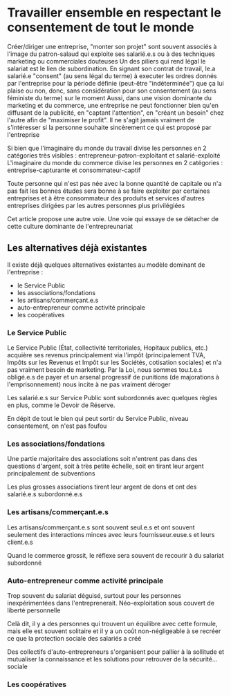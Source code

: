 # Travailler ensemble en respectant le consentement de tout le monde

Créer/diriger une entreprise, "monter son projet" sont souvent associés à l'image du patron-salaud qui exploite ses salarié.e.s ou à des techniques marketing ou commerciales douteuses
Un des piliers qui rend légal le salariat est le lien de subordination. En signant son contrat de travail, le.a salarié.e "consent" (au sens légal du terme) à executer les ordres donnés par l'entreprise pour la période définie (peut-être "indéterminée") que ça lui plaise ou non, donc, sans considération pour son consentement (au sens féministe du terme) sur le moment
Aussi, dans une vision dominante du marketing et du commerce, une entreprise ne peut fonctionner bien qu'en diffusant de la publicité, en "captant l'attention", en "créant un besoin" chez l'autre afin de "maximiser le profit". Il ne s'agit jamais vraiment de s'intéresser si la personne souhaite sincèrement ce qui est proposé par l'entreprise

Si bien que l'imaginaire du monde du travail divise les personnes en 2 catégories très visibles : entrepreneur-patron-exploitant et salarié-exploité
L'imaginaire du monde du commerce divise les personnes en 2 catégories : entreprise-capturante et consommateur-captif

Toute personne qui n'est pas née avec la bonne quantité de capitale ou n'a pas fait les bonnes études sera bonne à se faire exploiter par certaines entreprises et à être consommateur des produits et services d'autres entreprises dirigées par les autres personnes plus privilégiées

Cet article propose une autre voie. Une voie qui essaye de se détacher de cette culture dominante de l'entrepreunariat


## Les alternatives déjà existantes

Il existe déjà quelques alternatives existantes au modèle dominant de l'entreprise : 
- le Service Public
- les associations/fondations
- les artisans/commerçant.e.s
- auto-entrepreneur comme activité principale
- les coopératives


### Le Service Public

Le Service Public (État, collectivité territoriales, Hopitaux publics, etc.) acquière ses revenus principalement via l'impôt (principalement TVA, Impôts sur les Revenus et Impôt sur les Sociétés, cotisation sociales) et n'a pas vraiment besoin de marketing. Par la Loi, nous sommes tou.t.e.s obligé.e.s de payer et un arsenal progressif de punitions (de majorations à l'emprisonnement) nous incite à ne pas vraiment déroger

Les salarié.e.s sur Service Public sont subordonnés avec quelques règles en plus, comme le Devoir de Réserve. 

En dépit de tout le bien qui peut sortir du Service Public, niveau consentement, on n'est pas foufou


### Les associations/fondations

Une partie majoritaire des associations soit n'entrent pas dans des questions d'argent, soit à très petite échelle, soit en tirant leur argent principalement de subventions

Les plus grosses associations tirent leur argent de dons et ont des salarié.e.s subordonné.e.s


### Les artisans/commerçant.e.s

Les artisans/commerçant.e.s sont souvent seul.e.s et ont souvent seulement des interactions minces avec leurs fournisseur.euse.s et leurs client.e.s

Quand le commerce grossit, le réflexe sera souvent de recourir à du salariat subordonné


### Auto-entrepreneur comme activité principale

Trop souvent du salariat déguisé, surtout pour les personnes inexpérimentées dans l'entreprenerait. Néo-exploitation sous couvert de liberté personnelle

Celà dit, il y a des personnes qui trouvent un équilibre avec cette formule, mais elle est souvent solitaire et il y a un coût non-négligeable à se recréer ce que la protection sociale des salariés a créé

Des collectifs d'auto-entrepreneurs s'organisent pour pallier à la sollitude et mutualiser la connaissance et les solutions pour retrouver de la sécurité... sociale


### Les coopératives



